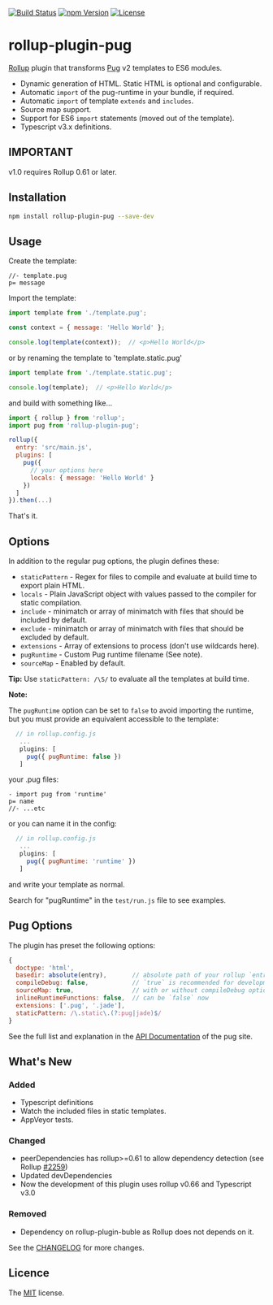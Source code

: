 [![Build Status][build-image]][build-url]
[![npm Version][npm-image]][npm-url]
[![License][license-image]][license-url]

# rollup-plugin-pug

[Rollup](https://github.com/rollup/rollup) plugin that transforms [Pug](https://pugjs.org) v2 templates to ES6 modules.

* Dynamic generation of HTML. Static HTML is optional and configurable.
* Automatic `import` of the pug-runtime in your bundle, if required.
* Automatic `import` of template `extends` and `includes`.
* Source map support.
* Support for ES6 `import` statements (moved out of the template).
* Typescript v3.x definitions.

## IMPORTANT

v1.0 requires Rollup 0.61 or later.

## Installation

```bash
npm install rollup-plugin-pug --save-dev
```

## Usage

Create the template:

```jade
//- template.pug
p= message
```

Import the template:

```js
import template from './template.pug';

const context = { message: 'Hello World' };

console.log(template(context));  // <p>Hello World</p>
```

or by renaming the template to 'template.static.pug'

```js
import template from './template.static.pug';

console.log(template);  // <p>Hello World</p>
```

and build with something like...

```js
import { rollup } from 'rollup';
import pug from 'rollup-plugin-pug';

rollup({
  entry: 'src/main.js',
  plugins: [
    pug({
      // your options here
      locals: { message: 'Hello World' }
    })
  ]
}).then(...)
```

That's it.


## Options

In addition to the regular pug options, the plugin defines these:

- `staticPattern` - Regex for files to compile and evaluate at build time to export plain HTML.
- `locals` - Plain JavaScript object with values passed to the compiler for static compilation.
- `include` - minimatch or array of minimatch with files that should be included by default.
- `exclude` - minimatch or array of minimatch with files that should be excluded by default.
- `extensions` - Array of extensions to process (don't use wildcards here).
- `pugRuntime` - Custom Pug runtime filename (See note).
- `sourceMap` - Enabled by default.

**Tip:** Use `staticPattern: /\S/` to evaluate all the templates at build time.

**Note:**

The `pugRuntime` option can be set to `false` to avoid importing the runtime, but you must provide an equivalent accessible to the template:

```js
  // in rollup.config.js
   ...
   plugins: [
     pug({ pugRuntime: false })
   ]
```

your .pug files:
```jade
- import pug from 'runtime'
p= name
//- ...etc
```

or you can name it in the config:
```js
  // in rollup.config.js
   ...
   plugins: [
     pug({ pugRuntime: 'runtime' })
   ]
```

and write your template as normal.

Search for "pugRuntime" in the `test/run.js` file to see examples.


## Pug Options

The plugin has preset the following options:

```js
{
  doctype: 'html',
  basedir: absolute(entry),       // absolute path of your rollup `entry` file
  compileDebug: false,            // `true` is recommended for development
  sourceMap: true,                // with or without compileDebug option
  inlineRuntimeFunctions: false,  // can be `false` now
  extensions: ['.pug', '.jade'],
  staticPattern: /\.static\.(?:pug|jade)$/
}
```

See the full list and explanation in the [API Documentation](https://pugjs.org/api/reference.html) of the pug site.


## What's New

### Added
- Typescript definitions
- Watch the included files in static templates.
- AppVeyor tests.

### Changed
- peerDependencies has rollup>=0.61 to allow dependency detection (see Rollup [#2259](https://github.com/rollup/rollup/pull/2259))
- Updated devDependencies
- Now the development of this plugin uses rollup v0.66 and Typescript v3.0

### Removed
- Dependency on rollup-plugin-buble as Rollup does not depends on it.

See the [CHANGELOG](CHANGELOG.md) for more changes.


## Licence

The [MIT](LICENSE) license.

[build-image]:    https://img.shields.io/travis/aMarCruz/rollup-plugin-pug.svg
[build-url]:      https://travis-ci.org/aMarCruz/rollup-plugin-pug
[npm-image]:      https://img.shields.io/npm/v/rollup-plugin-pug.svg
[npm-url]:        https://www.npmjs.com/package/rollup-plugin-pug
[license-image]:  https://img.shields.io/npm/l/express.svg
[license-url]:    https://github.com/aMarCruz/rollup-plugin-pug/blob/master/LICENSE
